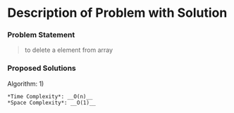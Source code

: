 # Description of Problem with Solution

### Problem Statement
> to delete a element from array

### Proposed Solutions
Algorithm:
1)


	*Time Complexity*: __O(n)__
	*Space Complexity*: __O(1)__
